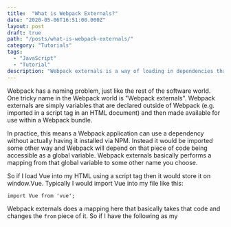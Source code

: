 ```yaml
---
title:  "What is Webpack Externals?"
date: "2020-05-06T16:51:00.000Z"
layout: post
draft: true
path: "/posts/what-is-webpack-externals/"
category: "Tutorials"
tags:
  - "JavaScript"
  - "Tutorial"
description: "Webpack externals is a way of loading in dependencies that are not installed in the node_modules folder. There are a few key points to grasp about this concept to use it properly."
---
```


Webpack has a naming problem, just like the rest of the software world. One tricky name in the Webpack world is "Webpack externals". Webpack externals are simply variables that are declared outside of Webpack (e.g. imported in a script tag in an HTML document) and then made available for use within a Webpack bundle.

In practice, this means a Webpack application can use a dependency without actually having it installed via NPM. Instead it would be imported some other way and Webpack will depend on that piece of code being accessible as a global variable. Webpack externals basically performs a mapping from that global variable to some other name you choose.

So if I load Vue into my HTML using a script tag then it would store it on window.Vue. Typically I would import Vue into my file like this:

```
import Vue from 'vue';
```

Webpack externals does a mapping here that basically takes that code and changes the `from` piece of it. So if I have the following as my 